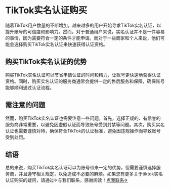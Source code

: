 # TikTok实名认证购买

随着TikTok用户数量的不断增加，越来越多的用户开始寻求TikTok实名认证，以提升账号的可信度和影响力。然而，对于普通用户来说，实名认证并不是一件容易的事情，因为需要符合一定的条件才能申请。而对于一些商家和个人来说，他们可能会选择购买TikTok实名认证来快速获得认证资格。

## 购买TikTok实名认证的优势

购买TikTok实名认证可以节省申请认证的时间和精力，让账号更快速地获得认证资格。同时，购买实名认证的服务商通常会提供一定的售后服务和保障，确保账号能够顺利通过认证流程。

## 需注意的问题

然而，购买TikTok实名认证也需要注意一些问题。首先，选择正规的、有信誉的服务商非常重要，以避免因虚假认证而导致账号受到封禁等问题。其次，购买实名认证也需要谨慎对待，确保符合TikTok的认证标准，避免因违规操作而导致账号受到处罚。

## 结语

总的来说，购买TikTok实名认证可以为账号带来一定的优势，但需要谨慎选择服务商，并且遵守相关规定，以免造成不必要的麻烦。如果您有更多关于tiktok实名认证购买的疑问，请通过✈与我们联系，感谢阅读！[点我联系✈](https://pro.G208.com)